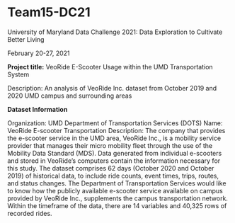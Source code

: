 # Team15-DC21
University of Maryland Data Challenge 2021: Data Exploration to Cultivate Better Living

February 20-27, 2021

**Project title:** VeoRide E-Scooter Usage within the UMD Transportation System

Description: An analysis of VeoRide Inc. dataset from October 2019 and 2020 UMD campus and surrounding areas

**Dataset Information**

Organization: UMD Department of Transportation Services (DOTS)
Name: VeoRide E-scooter Transportation
Description: The company that provides the e-scooter service in the UMD area, VeoRide Inc., is a mobility service provider that manages their micro mobility fleet through the use of the Mobility Data Standard (MDS). Data generated from individual e-scooters and stored in VeoRide’s computers contain the information necessary for this study. The dataset comprises 62 days (October 2020 and October 2019) of historical data, to include ride counts, event times, trips, routes, and status changes. The Department of Transportation Services would like to know how the publicly available e-scooter service available on campus provided by VeoRide Inc., supplements the campus transportation network. Within the timeframe of the data, there are 14 variables and 40,325 rows of recorded rides.
